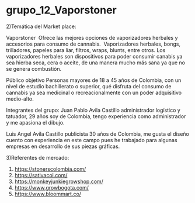 # grupo_12_Vaporstoner

2)Temática del Market place:

Vaporstoner 
Ofrece las mejores opciones de vaporizadores herbales y accesorios para consumo de cannabis. 
Vaporizadores herbales, bongs, trilladores, papeles para liar, filtros, wraps, blunts, entre otros.
Los vaporizadores herbales son dispositivos para poder consumir canabis ya sea hierba seca,
cera o aceite, de una manera mucho más sana ya que no se genera combustión.

Público objetivo
Personas mayores de 18 a 45 años de Colombia, con un nivel de estudio bachillerato o superior,
qué disfruta del consumo de cannabis ya sea medicinal o recreacionalmente con un poder adquisitivo medio-alto.

Integrantes del grupo:
Juan Pablo Avila Castillo administrador logístico y tatuador, 29 años soy de Colombia, tengo
experiencia como administrador y me apasiona el dibujo.

Luis Angel Avila Castillo publicista 30 años de Colombia, me gusta el diseño cuento con experiencia
en este campo pues he trabajado para algunas empresas en desarrollo de sus piezas gráficas.

3)Referentes de mercado:

1) https://stonerscolombia.com/
2) https://sativacol.com/
3) https://monkeyjunkiegrowshop.com/
4) https://www.growbogota.com/
5) https://www.bloommart.co/
